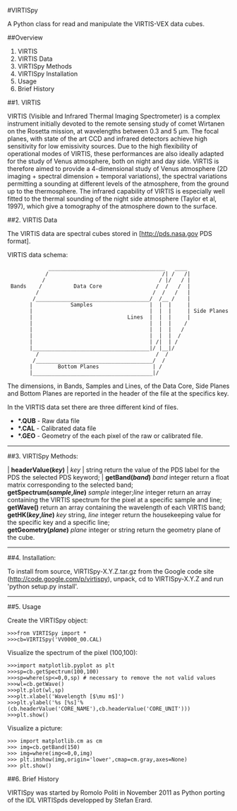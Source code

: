 #VIRTISpy

A Python class for read and manipulate the VIRTIS-VEX data cubes.

##Overview

 1.  VIRTIS
 2.  VIRTIS Data
 3.  VIRTISpy Methods
 4.  VIRTISpy Installation
 5.  Usage
 6.  Brief History


##1. VIRTIS 


VIRTIS (Visible and Infrared Thermal Imaging Spectrometer) is a complex instrument initially devoted to the remote sensing study of comet Wirtanen on the Rosetta mission, at wavelengths between 0.3 and 5 µm. The focal planes, with state of the art CCD and infrared detectors achieve high sensitivity for low emissivity sources. Due to the high flexibility of operational modes of VIRTIS, these performances are also ideally adapted for the study of Venus atmosphere, both on night and day side. VIRTIS is therefore aimed to provide a 4-dimensional study of Venus atmosphere (2D imaging + spectral dimension + temporal variations), the spectral variations permitting a sounding at different levels of the atmosphere, from the ground up to the thermosphere. The infrared capability of VIRTIS is especially well fitted to the thermal sounding of the night side atmosphere (Taylor et al, 1997), which give a tomography of the atmosphere down to the surface.


##2. VIRTIS Data


The VIRTIS data are spectral cubes stored in [http://pds.nasa.gov PDS format].

VIRTIS data schema:

	             _____________________________________   ____
                /                                    /| /   /|
               /                                    / |/   / |
     Bands    /          Data Core                 /  /   /  |
             /                                    /  /   /   |
            /____________________________________/  /__ /    |
           |            Samples                  |  |  |     |
           |                                     |  |  |     | Side Planes
           |                              Lines  |  |  |     |
           |                                     |  |  |    /
           |                                     |  |  |   / 
           |                                     |  |  |  /   
           |                                     | /|  | /   
           |_____________________________________|/ |__|/    
             /                                     /  /      
            /_____________________________________/  /
           |        Bottom Planes                 | /
           |______________________________________|/



The dimensions, in Bands, Samples and Lines, of the Data Core, Side Planes and Bottom Planes are reported in the header of the file at the specifics key.

In the VIRTIS data set there are three different kind of files.

  + **\*\.QUB** - Raw data file
  + **\*\.CAL** - Calibrated data file
  + **\*\.GEO** - Geometry of the each pixel of the raw or calibrated file.
	
***

##3. VIRTISpy Methods:

| __headerValue(_key_)__ | _key_ | string return the value of the PDS label for the PDS the selected PDS keyword; |
__getBand(_band_)__	_band_ integer	return a float matrix corresponding to the selected band;  
__getSpectrum(_sample_,_line_)__	_sample_ integer;_line_ integer	return an array containing the VIRTIS spectrum for the pixel at a specific sample and line;  
__getWave()__		return an array containing the wavelength of each VIRTIS band;  
__getHK(_key_,_line_)__	_key_ string, _line_ integer	return the housekeeping value for the specific key and a specific line;  
__getGeometry(_plane_)__	_plane_ integer or string	return the geometry plane of the cube.

***  

##4. Installation:


To install from source, VIRTISpy-X.Y.Z.tar.gz from the Google code site (http://code.google.com/p/virtispy), unpack, cd to VIRTISpy-X.Y.Z and run 'python setup.py install'.

***

##5. Usage


Create the VIRTISpy object:

	>>>from VIRTISpy import *
	>>>cb=VIRTISpy('VV0000_00.CAL)


Visualize the spectrum of the pixel (100,100):


	>>>import matplotlib.pyplot as plt
	>>>sp=cb.getSpectrum(100,100)
	>>>sp=where(sp<=0,0,sp) # necessary to remove the not valid values
	>>>wl=cb.getWave()
	>>>plt.plot(wl,sp)
	>>>plt.xlabel('Wavelength [$\mu m$]')
	>>>plt.ylabel('%s [%s]'%(cb.headerValue('CORE_NAME'),cb.headerValue('CORE_UNIT')))
	>>>plt.show()


Visualize a picture:

	>>> import matplotlib.cm as cm
	>>> img=cb.getBand(150)
	>>> img=where(img<=0,0,img)
	>>> plt.imshow(img,origin='lower',cmap=cm.gray,axes=None)
	>>> plt.show()



##6. Brief History


VIRTISpy was started by Romolo Politi in November 2011 as Python porting of the IDL VIRTISpds developped by Stefan Erard.
